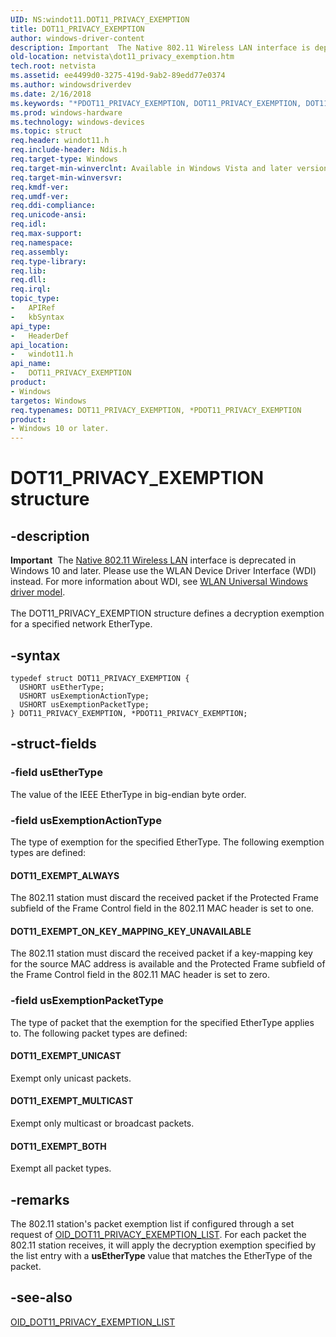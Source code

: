 ```yaml
---
UID: NS:windot11.DOT11_PRIVACY_EXEMPTION
title: DOT11_PRIVACY_EXEMPTION
author: windows-driver-content
description: Important  The Native 802.11 Wireless LAN interface is deprecated in Windows 10 and later.
old-location: netvista\dot11_privacy_exemption.htm
tech.root: netvista
ms.assetid: ee4499d0-3275-419d-9ab2-89edd77e0374
ms.author: windowsdriverdev
ms.date: 2/16/2018
ms.keywords: "*PDOT11_PRIVACY_EXEMPTION, DOT11_PRIVACY_EXEMPTION, DOT11_PRIVACY_EXEMPTION structure [Network Drivers Starting with Windows Vista], Native_802.11_data_types_8dd63374-57b1-4dc8-9dca-76dcc5ade9fd.xml, PDOT11_PRIVACY_EXEMPTION, PDOT11_PRIVACY_EXEMPTION structure pointer [Network Drivers Starting with Windows Vista], netvista.dot11_privacy_exemption, windot11/DOT11_PRIVACY_EXEMPTION, windot11/PDOT11_PRIVACY_EXEMPTION"
ms.prod: windows-hardware
ms.technology: windows-devices
ms.topic: struct
req.header: windot11.h
req.include-header: Ndis.h
req.target-type: Windows
req.target-min-winverclnt: Available in Windows Vista and later versions of the Windows operating   systems.
req.target-min-winversvr:
req.kmdf-ver:
req.umdf-ver:
req.ddi-compliance:
req.unicode-ansi:
req.idl:
req.max-support:
req.namespace:
req.assembly:
req.type-library:
req.lib:
req.dll:
req.irql:
topic_type:
-	APIRef
-	kbSyntax
api_type:
-	HeaderDef
api_location:
-	windot11.h
api_name:
-	DOT11_PRIVACY_EXEMPTION
product:
- Windows
targetos: Windows
req.typenames: DOT11_PRIVACY_EXEMPTION, *PDOT11_PRIVACY_EXEMPTION
product:
- Windows 10 or later.
---
```


# DOT11_PRIVACY_EXEMPTION structure


## -description


<div class="alert"><b>Important</b>  The <a href="https://msdn.microsoft.com/library/windows/hardware/ff560689">Native 802.11 Wireless LAN</a> interface is deprecated in Windows 10 and later. Please use the WLAN Device Driver Interface (WDI) instead. For more information about WDI, see <a href="https://msdn.microsoft.com/6EF92E34-7BC9-465E-B05D-2BCB29165A18">WLAN Universal Windows driver model</a>.</div><div> </div>The DOT11_PRIVACY_EXEMPTION structure defines a decryption exemption for a specified network
  EtherType.


## -syntax


````
typedef struct DOT11_PRIVACY_EXEMPTION {
  USHORT usEtherType;
  USHORT usExemptionActionType;
  USHORT usExemptionPacketType;
} DOT11_PRIVACY_EXEMPTION, *PDOT11_PRIVACY_EXEMPTION;
````


## -struct-fields




### -field usEtherType

The value of the IEEE EtherType in big-endian byte order.


### -field usExemptionActionType

The type of exemption for the specified EtherType. The following exemption types are defined:






#### DOT11_EXEMPT_ALWAYS

The 802.11 station must discard the received packet if the Protected Frame subfield of the Frame
       Control field in the 802.11 MAC header is set to one.



#### DOT11_EXEMPT_ON_KEY_MAPPING_KEY_UNAVAILABLE

The 802.11 station must discard the received packet if a key-mapping key for the source MAC
       address is available and the Protected Frame subfield of the Frame Control field in the 802.11 MAC
       header is set to zero.


### -field usExemptionPacketType

The type of packet that the exemption for the specified EtherType applies to. The following packet
     types are defined:






#### DOT11_EXEMPT_UNICAST

Exempt only unicast packets.



#### DOT11_EXEMPT_MULTICAST

Exempt only multicast or broadcast packets.



#### DOT11_EXEMPT_BOTH

Exempt all packet types.


## -remarks



The 802.11 station's packet exemption list if configured through a set request of
    <a href="https://docs.microsoft.com/en-us/windows-hardware/drivers/network/oid-dot11-privacy-exemption-list">
    OID_DOT11_PRIVACY_EXEMPTION_LIST</a>. For each packet the 802.11 station receives, it will apply the
    decryption exemption specified by the list entry with a
    <b>usEtherType</b> value that matches the EtherType of the packet.




## -see-also

<a href="https://docs.microsoft.com/en-us/windows-hardware/drivers/network/oid-dot11-privacy-exemption-list">
   OID_DOT11_PRIVACY_EXEMPTION_LIST</a>



 

 


